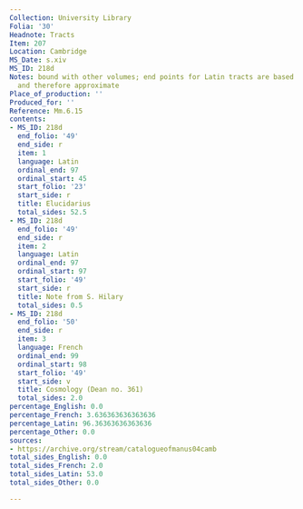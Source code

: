 ```yaml
---
Collection: University Library
Folia: '30'
Headnote: Tracts
Item: 207
Location: Cambridge
MS_Date: s.xiv
MS_ID: 218d
Notes: bound with other volumes; end points for Latin tracts are based on James' entries
  and therefore approximate
Place_of_production: ''
Produced_for: ''
Reference: Mm.6.15
contents:
- MS_ID: 218d
  end_folio: '49'
  end_side: r
  item: 1
  language: Latin
  ordinal_end: 97
  ordinal_start: 45
  start_folio: '23'
  start_side: r
  title: Elucidarius
  total_sides: 52.5
- MS_ID: 218d
  end_folio: '49'
  end_side: r
  item: 2
  language: Latin
  ordinal_end: 97
  ordinal_start: 97
  start_folio: '49'
  start_side: r
  title: Note from S. Hilary
  total_sides: 0.5
- MS_ID: 218d
  end_folio: '50'
  end_side: r
  item: 3
  language: French
  ordinal_end: 99
  ordinal_start: 98
  start_folio: '49'
  start_side: v
  title: Cosmology (Dean no. 361)
  total_sides: 2.0
percentage_English: 0.0
percentage_French: 3.636363636363636
percentage_Latin: 96.36363636363636
percentage_Other: 0.0
sources:
- https://archive.org/stream/catalogueofmanus04camb
total_sides_English: 0.0
total_sides_French: 2.0
total_sides_Latin: 53.0
total_sides_Other: 0.0

---
```

